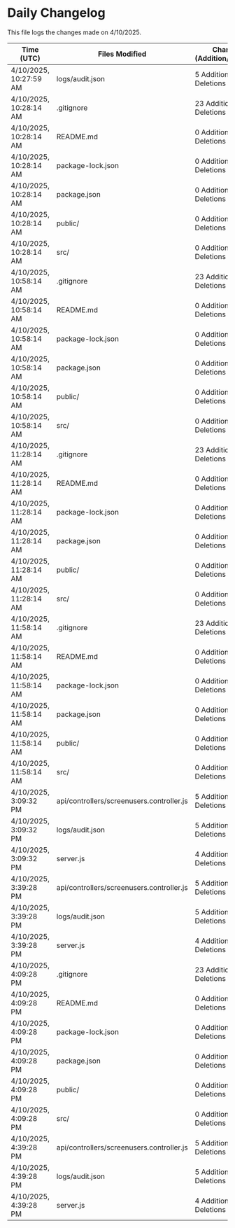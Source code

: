 # Daily Changelog

This file logs the changes made on 4/10/2025.

| Time (UTC)             | Files Modified                    | Changes (Addition/Deletion) |
|------------------------|-----------------------------------|-----------------------------|
| 4/10/2025, 10:27:59 AM | logs/audit.json | 5 Additions & 5 Deletions |
| 4/10/2025, 10:28:14 AM | .gitignore | 23 Additions & 0 Deletions|
| 4/10/2025, 10:28:14 AM | README.md | 0 Additions & 0 Deletions|
| 4/10/2025, 10:28:14 AM | package-lock.json | 0 Additions & 0 Deletions|
| 4/10/2025, 10:28:14 AM | package.json | 0 Additions & 0 Deletions|
| 4/10/2025, 10:28:14 AM | public/ | 0 Additions & 0 Deletions|
| 4/10/2025, 10:28:14 AM | src/ | 0 Additions & 0 Deletions|
| 4/10/2025, 10:58:14 AM | .gitignore | 23 Additions & 0 Deletions|
| 4/10/2025, 10:58:14 AM | README.md | 0 Additions & 0 Deletions|
| 4/10/2025, 10:58:14 AM | package-lock.json | 0 Additions & 0 Deletions|
| 4/10/2025, 10:58:14 AM | package.json | 0 Additions & 0 Deletions|
| 4/10/2025, 10:58:14 AM | public/ | 0 Additions & 0 Deletions|
| 4/10/2025, 10:58:14 AM | src/ | 0 Additions & 0 Deletions|
| 4/10/2025, 11:28:14 AM | .gitignore | 23 Additions & 0 Deletions|
| 4/10/2025, 11:28:14 AM | README.md | 0 Additions & 0 Deletions|
| 4/10/2025, 11:28:14 AM | package-lock.json | 0 Additions & 0 Deletions|
| 4/10/2025, 11:28:14 AM | package.json | 0 Additions & 0 Deletions|
| 4/10/2025, 11:28:14 AM | public/ | 0 Additions & 0 Deletions|
| 4/10/2025, 11:28:14 AM | src/ | 0 Additions & 0 Deletions|
| 4/10/2025, 11:58:14 AM | .gitignore | 23 Additions & 0 Deletions|
| 4/10/2025, 11:58:14 AM | README.md | 0 Additions & 0 Deletions|
| 4/10/2025, 11:58:14 AM | package-lock.json | 0 Additions & 0 Deletions|
| 4/10/2025, 11:58:14 AM | package.json | 0 Additions & 0 Deletions|
| 4/10/2025, 11:58:14 AM | public/ | 0 Additions & 0 Deletions|
| 4/10/2025, 11:58:14 AM | src/ | 0 Additions & 0 Deletions|
| 4/10/2025, 3:09:32 PM | api/controllers/screenusers.controller.js | 5 Additions & 5 Deletions|
| 4/10/2025, 3:09:32 PM | logs/audit.json | 5 Additions & 5 Deletions|
| 4/10/2025, 3:09:32 PM | server.js | 4 Additions & 4 Deletions|
| 4/10/2025, 3:39:28 PM | api/controllers/screenusers.controller.js | 5 Additions & 5 Deletions|
| 4/10/2025, 3:39:28 PM | logs/audit.json | 5 Additions & 5 Deletions|
| 4/10/2025, 3:39:28 PM | server.js | 4 Additions & 4 Deletions|
| 4/10/2025, 4:09:28 PM | .gitignore | 23 Additions & 0 Deletions|
| 4/10/2025, 4:09:28 PM | README.md | 0 Additions & 0 Deletions|
| 4/10/2025, 4:09:28 PM | package-lock.json | 0 Additions & 0 Deletions|
| 4/10/2025, 4:09:28 PM | package.json | 0 Additions & 0 Deletions|
| 4/10/2025, 4:09:28 PM | public/ | 0 Additions & 0 Deletions|
| 4/10/2025, 4:09:28 PM | src/ | 0 Additions & 0 Deletions|
| 4/10/2025, 4:39:28 PM | api/controllers/screenusers.controller.js | 5 Additions & 5 Deletions|
| 4/10/2025, 4:39:28 PM | logs/audit.json | 5 Additions & 5 Deletions|
| 4/10/2025, 4:39:28 PM | server.js | 4 Additions & 4 Deletions|
